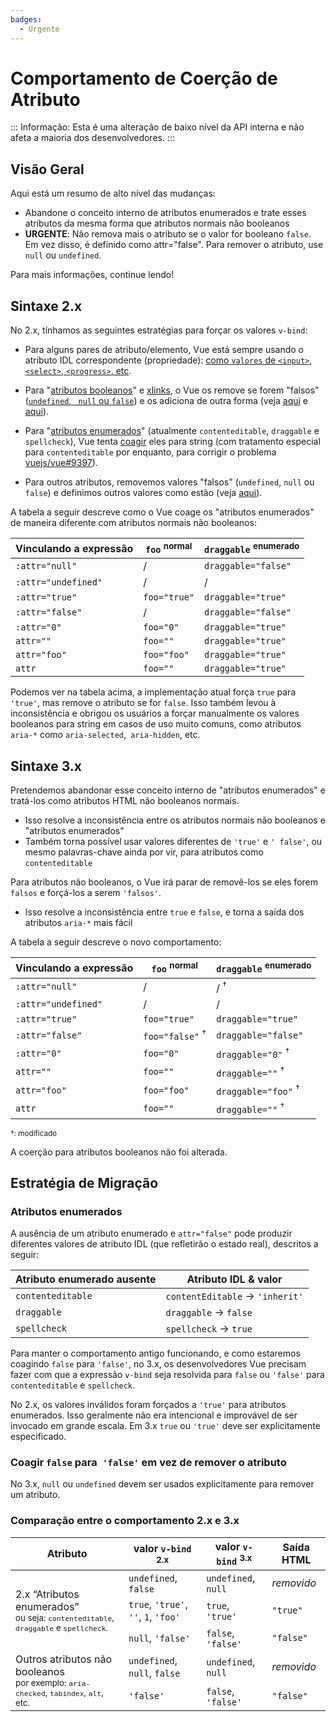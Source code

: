 ```yaml
---
badges:
  - Urgente
---
```


# Comportamento de Coerção de Atributo <MigrationBadges :badges="$frontmatter.badges" />

::: Informação:
Esta é uma alteração de baixo nível da API interna e não afeta a maioria dos desenvolvedores.
:::

## Visão Geral

Aqui está um resumo de alto nível das mudanças:

- Abandone o conceito interno de atributos enumerados e trate esses atributos da mesma forma que atributos normais não booleanos
- **URGENTE**: Não remova mais o atributo se o valor for booleano `false`. Em vez disso, é definido como attr="false". Para remover o atributo, use `null` ou `undefined`.

Para mais informações, continue lendo!

## Sintaxe 2.x

No 2.x, tínhamos as seguintes estratégias para forçar os valores `v-bind`:

- Para alguns pares de atributo/elemento, Vue está sempre usando o atributo IDL correspondente (propriedade): [como `valores` de `<input>`, `<select>`, `<progress>`, etc](https://github.com/vuejs/vue/blob/bad3c326a3f8b8e0d3bcf07917dc0adf97c32351/src/platforms/web/util/attrs.js#L11-L18).

- Para "[atributos booleanos](https://github.com/vuejs/vue/blob/bad3c326a3f8b8e0d3bcf07917dc0adf97c32351/src/platforms/web/util/attrs.js#L33-L40)" e [xlinks](https://github.com/vuejs/vue/blob/bad3c326a3f8b8e0d3bcf07917dc0adf97c32351/src/platforms/web/util/attrs.js#L44-L46), o Vue os remove se forem "falsos" ([`undefined`, ` null` ou `false`](https://github.com/vuejs/vue/blob/bad3c326a3f8b8e0d3bcf07917dc0adf97c32351/src/platforms/web/util/attrs.js#L52-L54)) e os adiciona de outra forma (veja [aqui](https://github.com/vuejs/vue/blob/bad3c326a3f8b8e0d3bcf07917dc0adf97c32351/src/platforms/web/runtime/modules/attrs.js#L66-L77) e [aqui](https://github.com/vuejs/vue/blob/bad3c326a3f8b8e0d3bcf07917dc0adf97c32351/src/platforms/web/runtime/modules/attrs.js#L81-L85)).

- Para "[atributos enumerados](https://github.com/vuejs/vue/blob/bad3c326a3f8b8e0d3bcf07917dc0adf97c32351/src/platforms/web/util/attrs.js#L20)" (atualmente `contenteditable`, `draggable` e `spellcheck`), Vue tenta [coagir](https://github.com/vuejs/vue/blob/bad3c326a3f8b8e0d3bcf07917dc0adf97c32351/src/platforms/web/util/attrs.js#L24-L31) eles para string (com tratamento especial para `contenteditable` por enquanto, para corrigir o problema [vuejs/vue#9397](https://github.com/vuejs/vue/issues/9397)).

- Para outros atributos, removemos valores "falsos" (`undefined`, `null` ou `false`) e definimos outros valores como estão (veja [aqui](https://github.com/vuejs/vue/blob/bad3c326a3f8b8e0d3bcf07917dc0adf97c32351/src/platforms/web/runtime/modules/attrs.js#L92-L113)).

A tabela a seguir descreve como o Vue coage os "atributos enumerados" de maneira diferente com atributos normais não booleanos:

| Vinculando a expressão  | `foo` <sup>normal</sup> | `draggable` <sup>enumerado</sup> |
| ------------------- | ----------------------- | --------------------------------- |
| `:attr="null"`      | /                       | `draggable="false"`               |
| `:attr="undefined"` | /                       | /                                 |
| `:attr="true"`      | `foo="true"`            | `draggable="true"`                |
| `:attr="false"`     | /                       | `draggable="false"`               |
| `:attr="0"`         | `foo="0"`               | `draggable="true"`                |
| `attr=""`           | `foo=""`                | `draggable="true"`                |
| `attr="foo"`        | `foo="foo"`             | `draggable="true"`                |
| `attr`              | `foo=""`                | `draggable="true"`                |

Podemos ver na tabela acima, a implementação atual força `true` para `'true'`, mas remove o atributo se for `false`. Isso também levou à inconsistência e obrigou os usuários a forçar manualmente os valores booleanos para string em casos de uso muito comuns, como atributos `aria-*` como `aria-selected`,` aria-hidden`, etc.

## Sintaxe 3.x

Pretendemos abandonar esse conceito interno de "atributos enumerados" e tratá-los como atributos HTML não booleanos normais.

- Isso resolve a inconsistência entre os atributos normais não booleanos e "atributos enumerados"
- Também torna possível usar valores diferentes de `'true'` e `' false'`, ou mesmo palavras-chave ainda por vir, para atributos como `contenteditable`

Para atributos não booleanos, o Vue irá parar de removê-los se eles forem `falsos` e forçá-los a serem `'falsos'`.

- Isso resolve a inconsistência entre `true` e `false`, e torna a saída dos atributos `aria-*` mais fácil

A tabela a seguir descreve o novo comportamento:

| Vinculando a expressão  | `foo` <sup>normal</sup>    | `draggable` <sup>enumerado</sup> |
| ------------------- | -------------------------- | --------------------------------- |
| `:attr="null"`      | /                          | / <sup>†</sup>                    |
| `:attr="undefined"` | /                          | /                                 |
| `:attr="true"`      | `foo="true"`               | `draggable="true"`                |
| `:attr="false"`     | `foo="false"` <sup>†</sup> | `draggable="false"`               |
| `:attr="0"`         | `foo="0"`                  | `draggable="0"` <sup>†</sup>      |
| `attr=""`           | `foo=""`                   | `draggable=""` <sup>†</sup>       |
| `attr="foo"`        | `foo="foo"`                | `draggable="foo"` <sup>†</sup>    |
| `attr`              | `foo=""`                   | `draggable=""` <sup>†</sup>       |

<small>†: modificado</small>

A coerção para atributos booleanos não foi alterada.

## Estratégia de Migração

### Atributos enumerados

A ausência de um atributo enumerado e `attr="false"` pode produzir diferentes valores de atributo IDL (que refletirão o estado real), descritos a seguir:

| Atributo enumerado ausente | Atributo IDL & valor                     |
| ---------------------- | ------------------------------------ |
| `contenteditable`      | `contentEditable` &rarr; `'inherit'` |
| `draggable`            | `draggable` &rarr; `false`           |
| `spellcheck`           | `spellcheck` &rarr; `true`           |

Para manter o comportamento antigo funcionando, e como estaremos coagindo `false` para `'false'`, no 3.x, os desenvolvedores Vue precisam fazer com que a expressão `v-bind` seja resolvida para `false` ou `'false'` para `contenteditable` e `spellcheck`.

No 2.x, os valores inválidos foram forçados a `'true'` para atributos enumerados. Isso geralmente não era intencional e improvável de ser invocado em grande escala. Em 3.x `true` ou `'true'` deve ser explicitamente especificado.

### Coagir `false` para` 'false'` em vez de remover o atributo

No 3.x, `null` ou `undefined` devem ser usados explicitamente para remover um atributo.

### Comparação entre o comportamento 2.x e 3.x

<table>
  <thead>
    <tr>
      <th>Atributo</th>
      <th> valor <code>v-bind</code> <sup>2.x</sup></th>
      <th> valor <code>v-bind</code> <sup>3.x</sup></th>
      <th>Saída HTML</th>
    </tr>
  </thead>
  <tbody>
    <tr>
      <td rowspan="3">2.x “Atributos enumerados”<br><small>ou seja: <code>contenteditable</code>, <code>draggable</code> e <code>spellcheck</code>.</small></td>
      <td><code>undefined</code>, <code>false</code></td>
      <td><code>undefined</code>, <code>null</code></td>
      <td><i>removido</i></td>
    </tr>
    <tr>
      <td>
        <code>true</code>, <code>'true'</code>, <code>''</code>, <code>1</code>,
        <code>'foo'</code>
      </td>
      <td><code>true</code>, <code>'true'</code></td>
      <td><code>"true"</code></td>
    </tr>
    <tr>
      <td><code>null</code>, <code>'false'</code></td>
      <td><code>false</code>, <code>'false'</code></td>
      <td><code>"false"</code></td>
    </tr>
    <tr>
      <td rowspan="2">Outros atributos não booleanos<br><small>por exemplo: <code>aria-checked</code>, <code>tabindex</code>, <code>alt</code>, etc.</small></td>
      <td><code>undefined</code>, <code>null</code>, <code>false</code></td>
      <td><code>undefined</code>, <code>null</code></td>
      <td><i>removido</i></td>
    </tr>
    <tr>
      <td><code>'false'</code></td>
      <td><code>false</code>, <code>'false'</code></td>
      <td><code>"false"</code></td>
    </tr>
  </tbody>
</table>
